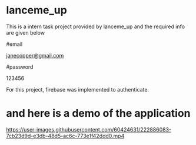 # lanceme_up

This is a intern task project provided by lanceme_up and the required info are given below

#email

janecopper@gmail.com

#password

123456


For this project, firebase was implemented to authenticate.

# and here is a demo of the application



https://user-images.githubusercontent.com/60424631/222886083-7cb23d9d-e3db-48d5-ac6c-773e1f42ddd0.mp4

